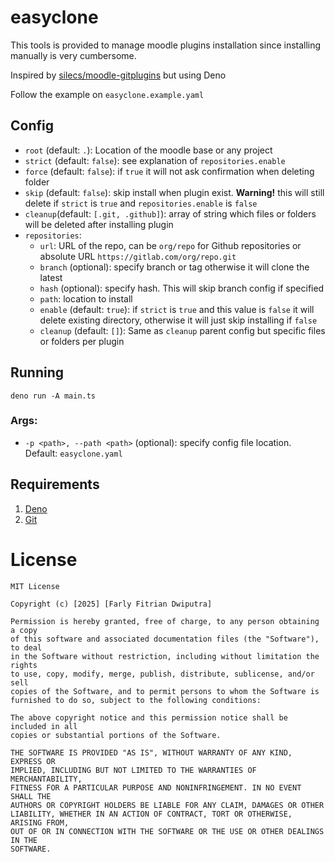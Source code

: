 # easyclone

This tools is provided to manage moodle plugins installation since installing manually is very cumbersome.

Inspired by [silecs/moodle-gitplugins](https://github.com/silecs/moodle-gitplugins) but using Deno

Follow the example on `easyclone.example.yaml`

## Config

- `root` (default: `.`): Location of the moodle base or any project
- `strict` (default: `false`): see explanation of `repositories.enable`
- `force` (default: `false`): if `true` it will not ask confirmation when deleting folder
- `skip` (default: `false`): skip install when plugin exist. **Warning!** this will still delete if `strict` is `true` and `repositories.enable` is `false`
- `cleanup`(default: `[.git, .github]`): array of string which files or folders will be deleted after installing plugin
- `repositories`:
  - `url`: URL of the repo, can be `org/repo` for Github repositories or absolute URL `https://gitlab.com/org/repo.git`
  - `branch` (optional): specify branch or tag otherwise it will clone the latest
  - `hash` (optional): specify hash. This will skip branch config if specified
  - `path`: location to install
  - `enable` (default: `true`): if `strict` is `true` and this value is `false` it will delete existing directory, otherwise it will just skip installing if `false`
  - `cleanup` (default: `[]`): Same as `cleanup` parent config but specific files or folders per plugin

## Running

`deno run -A main.ts`

### Args:

- `-p <path>, --path <path>` (optional): specify config file location. Default: `easyclone.yaml`

## Requirements

1. [Deno](https://deno.com)
2. [Git](https://git.com)

# License

```
MIT License

Copyright (c) [2025] [Farly Fitrian Dwiputra]

Permission is hereby granted, free of charge, to any person obtaining a copy
of this software and associated documentation files (the "Software"), to deal
in the Software without restriction, including without limitation the rights
to use, copy, modify, merge, publish, distribute, sublicense, and/or sell
copies of the Software, and to permit persons to whom the Software is
furnished to do so, subject to the following conditions:

The above copyright notice and this permission notice shall be included in all
copies or substantial portions of the Software.

THE SOFTWARE IS PROVIDED "AS IS", WITHOUT WARRANTY OF ANY KIND, EXPRESS OR
IMPLIED, INCLUDING BUT NOT LIMITED TO THE WARRANTIES OF MERCHANTABILITY,
FITNESS FOR A PARTICULAR PURPOSE AND NONINFRINGEMENT. IN NO EVENT SHALL THE
AUTHORS OR COPYRIGHT HOLDERS BE LIABLE FOR ANY CLAIM, DAMAGES OR OTHER
LIABILITY, WHETHER IN AN ACTION OF CONTRACT, TORT OR OTHERWISE, ARISING FROM,
OUT OF OR IN CONNECTION WITH THE SOFTWARE OR THE USE OR OTHER DEALINGS IN THE
SOFTWARE.
```

